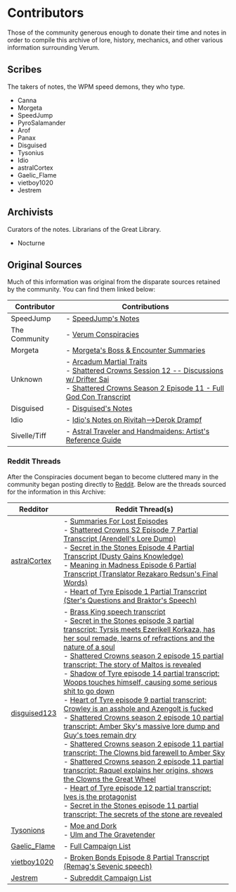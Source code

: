 # Contributors

Those of the community generous enough to donate their time and notes in order to compile this archive of lore, history, mechanics, and other various information surrounding Verum.

## Scribes
The takers of notes, the WPM speed demons, they who type.

* Canna
* Morgeta
* SpeedJump
* PyroSalamander
* Arof
* Panax
* Disguised
* Tysonius
* Idio
* astralCortex
* Gaelic_Flame
* vietboy1020
* Jestrem

## Archivists
Curators of the notes. Librarians of the Great Library.

* Nocturne

## Original Sources

Much of this information was original from the disparate sources retained by the community. You can find them linked below:

| Contributor | Contributions |
| ----------- | ------------- |
| SpeedJump   | - [SpeedJump's Notes](https://docs.google.com/document/d/1Ydbt5LxfSplOSBvMVzamLvh1BsguXlFV5c6MqnMNelA) |
| The Community | - [Verum Conspiracies](https://docs.google.com/document/d/1-epUNlEftVWONjnp5rg2xoPqLlRvsHS9DM5t8VYwzgY) |
| Morgeta     | - [Morgeta's Boss & Encounter Summaries](https://docs.google.com/document/d/1IZ1jApY9nDMBD5yPV38H3JkKrP8G0JsQSJzGziArKvA) |
| Unknown     | - [Arcadum Martial Traits](https://docs.google.com/document/d/1YCp_8HsQ6YLXrjBwaFrAipSauA95Ni7jZhNvkwolvek) <br> - [Shattered Crowns Session 12 -- Discussions w/ Drifter Sai](https://docs.google.com/document/d/1_tLVxJfyZgKFFjXh8edNAOcYAFAyX9Wy0VyyMjjxjto) <br> - [Shattered Crowns Season 2 Episode 11 - Full God Con Transcript](https://docs.google.com/document/d/1ni-YAl-S-n31FqpZZZ7hLBP9X7PWKghLieG6TcECoIE) |
| Disguised   | - [Disguised's Notes](https://docs.google.com/document/d/1Dn_wQ75feiQDqrb6vyceaHjBZGhaOkiU620WfbvaLHg) |
| Idio        | - [Idio's Notes on Rivitah-->Derok Drampf](https://docs.google.com/document/d/1Hxpg5dBHQWF-8hL_5HUgaj3EYeN8Dby4IgEPL9zFQqo) |
| Sivelle/Tiff | - [Astral Traveler and Handmaidens: Artist's Reference Guide](https://docs.google.com/spreadsheets/d/15kBK5Zjlki9RcG_ijlUpxdYXateyB-PaWEKX9in4bFI/) |

### Reddit Threads

After the Conspiracies document began to become cluttered many in the community began posting directly to [Reddit](https://reddit.com/r/cadum). Below are the threads sourced for the information in this Archive:

| Redditor | Reddit Thread(s) |
| ----------- | ------------ |
| [astralCortex](https://www.reddit.com/user/astralCortex/) | - [Summaries For Lost Episodes](https://www.reddit.com/r/cadum/comments/hpj1k9/summaries_and_sources_for_lost_episodes_and/) <br> - [Shattered Crowns S2 Episode 7 Partial Transcript (Arendell's Lore Dump)](https://redd.it/huj9yr) <br> - [Secret in the Stones Episode 4 Partial Transcript (Dusty Gains Knowledge)](https://redd.it/i7nj82) <br> - [Meaning in Madness Episode 6 Partial Transcript (Translator Rezakaro Redsun's Final Words)](https://redd.it/iirgs9) <br> - [Heart of Tyre Episode 1 Partial Transcript (Ster's Questions and Braktor's Speech)](https://redd.it/hqz50m) |
| [disguised123](https://old.reddit.com/user/disguised123) | - [Brass King speech transcript](https://redd.it/i8w7js) <br> - [Secret in the Stones episode 3 partial transcript: Tyrsis meets Ezerikell Korkaza, has her soul remade, learns of refractions and the nature of a soul](https://redd.it/izczuw) <br> - [Shattered Crowns season 2 episode 15 partial transcript: The story of Maltos is revealed](https://redd.it/j17api) <br> - [Shadow of Tyre episode 14 partial transcript: Woops touches himself, causing some serious shit to go down](https://redd.it/j4s8og) <br> - [Heart of Tyre episode 9 partial transcript: Crowley is an asshole and Azengolt is fucked](https://redd.it/j93fbz) <br> - [Shattered Crowns season 2 episode 10 partial transcript: Amber Sky's massive lore dump and Guy's toes remain dry](https://redd.it/ja7j1e) <br> - [Shattered Crowns season 2 episode 11 partial transcript: The Clowns bid farewell to Amber Sky](https://redd.it/ja7yxi) <br> - [Shattered Crowns season 2 episode 11 partial transcript: Raquel explains her origins, shows the Clowns the Great Wheel](https://redd.it/j4apdb) <br> - [Heart of Tyre episode 12 partial transcript: Ives is the protagonist](https://redd.it/jc65ib) <br> - [Secret in the Stones episode 11 partial transcript: The secrets of the stone are revealed](https://redd.it/jefie8) |
| [Tysonions](https://reddit.com/user/Tysonions) | - [Moe and Dork](https://redd.it/jax9oq) <br> - [Ulm and The Gravetender](https://redd.it/jazif9) |
| [Gaelic_Flame](https://old.reddit.com/user/Gaelic_Flame) | - [Full Campaign List](https://reddit.com/r/cadum/comments/hmvvt2/full_campaign_list/) |
| [vietboy1020](https://reddit.com/user/vietboy1020) | - [Broken Bonds Episode 8 Partial Transcript (Remag's Sevenic speech)](https://redd.it/iwbroh) |
| [Jestrem](https://www.reddit.com/user/Jestrem/) | - [Subreddit Campaign List](https://www.reddit.com/r/cadum/wiki/campaigns) |
